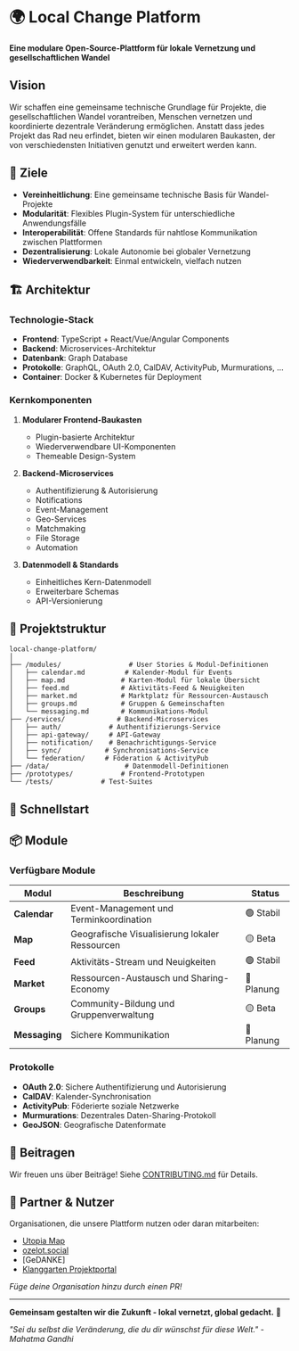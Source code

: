 # 🌍 Local Change Platform

**Eine modulare Open-Source-Plattform für lokale Vernetzung und gesellschaftlichen Wandel**

## Vision

Wir schaffen eine gemeinsame technische Grundlage für Projekte, die gesellschaftlichen Wandel vorantreiben, Menschen vernetzen und koordinierte dezentrale Veränderung ermöglichen. Anstatt dass jedes Projekt das Rad neu erfindet, bieten wir einen modularen Baukasten, der von verschiedensten Initiativen genutzt und erweitert werden kann.

## 🎯 Ziele

- **Vereinheitlichung**: Eine gemeinsame technische Basis für Wandel-Projekte
- **Modularität**: Flexibles Plugin-System für unterschiedliche Anwendungsfälle
- **Interoperabilität**: Offene Standards für nahtlose Kommunikation zwischen Plattformen
- **Dezentralisierung**: Lokale Autonomie bei globaler Vernetzung
- **Wiederverwendbarkeit**: Einmal entwickeln, vielfach nutzen

## 🏗️ Architektur

### Technologie-Stack

- **Frontend**: TypeScript + React/Vue/Angular Components
- **Backend**: Microservices-Architektur
- **Datenbank**: Graph Database
- **Protokolle**: GraphQL, OAuth 2.0, CalDAV, ActivityPub, Murmurations, ...
- **Container**: Docker & Kubernetes für Deployment

### Kernkomponenten

1. **Modularer Frontend-Baukasten**
   - Plugin-basierte Architektur
   - Wiederverwendbare UI-Komponenten
   - Themeable Design-System

2. **Backend-Microservices**
   - Authentifizierung & Autorisierung
   - Notifications
   - Event-Management
   - Geo-Services
   - Matchmaking
   - File Storage
   - Automation

3. **Datenmodell & Standards**
   - Einheitliches Kern-Datenmodell
   - Erweiterbare Schemas
   - API-Versionierung

## 📁 Projektstruktur

```
local-change-platform/
│
├── /modules/                 # User Stories & Modul-Definitionen
│   ├── calendar.md          # Kalender-Modul für Events
│   ├── map.md              # Karten-Modul für lokale Übersicht
│   ├── feed.md             # Aktivitäts-Feed & Neuigkeiten
│   ├── market.md           # Marktplatz für Ressourcen-Austausch
│   ├── groups.md           # Gruppen & Gemeinschaften
│   └── messaging.md        # Kommunikations-Modul
├── /services/             # Backend-Microservices
│   ├── auth/            # Authentifizierungs-Service
│   ├── api-gateway/     # API-Gateway
│   ├── notification/    # Benachrichtigungs-Service
│   ├── sync/           # Synchronisations-Service
│   └── federation/     # Föderation & ActivityPub
├── /data/                   # Datenmodell-Definitionen
├── /prototypes/            # Frontend-Prototypen
└── /tests/            # Test-Suites
```

## 🚀 Schnellstart

## 📦 Module

### Verfügbare Module

| Modul | Beschreibung | Status |
|-------|--------------|--------|
| **Calendar** | Event-Management und Terminkoordination | 🟢 Stabil |
| **Map** | Geografische Visualisierung lokaler Ressourcen | 🟡 Beta |
| **Feed** | Aktivitäts-Stream und Neuigkeiten | 🟢 Stabil |
| **Market** | Ressourcen-Austausch und Sharing-Economy | 🔴 Planung |
| **Groups** | Community-Bildung und Gruppenverwaltung | 🟡 Beta |
| **Messaging** | Sichere Kommunikation | 🔴 Planung |

### Protokolle

- **OAuth 2.0**: Sichere Authentifizierung und Autorisierung
- **CalDAV**: Kalender-Synchronisation
- **ActivityPub**: Föderierte soziale Netzwerke
- **Murmurations**: Dezentrales Daten-Sharing-Protokoll
- **GeoJSON**: Geografische Datenformate


## 👥 Beitragen

Wir freuen uns über Beiträge! Siehe [CONTRIBUTING.md](CONTRIBUTING.md) für Details.

## 🤝 Partner & Nutzer

Organisationen, die unsere Plattform nutzen oder daran mitarbeiten:

- [Utopia Map](https://github.com/utopia-os/utopia-map/)
- [ozelot.social](https://github.com/Ocelot-Social-Community/ocelot.social)
- [GeDANKE]
- [Klanggarten Projektportal](https://github.com/klangarten1/projekt-portal)

*Füge deine Organisation hinzu durch einen PR!*

---

**Gemeinsam gestalten wir die Zukunft - lokal vernetzt, global gedacht.** 🌱

*"Sei du selbst die Veränderung, die du dir wünschst für diese Welt." - Mahatma Gandhi*
